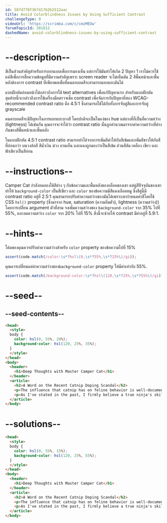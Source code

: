 ```yaml
---
id: 587d778f367417b2b2512aac
title: Avoid Colorblindness Issues by Using Sufficient Contrast
challengeType: 0
videoUrl: 'https://scrimba.com/c/cmzMEUw'
forumTopicId: 301012
dashedName: avoid-colorblindness-issues-by-using-sufficient-contrast
---
```


# --description--

สีเป็นส่วนสำคัญสำหรับการออกแบบเพื่อการมองเห็น แต่การใช้มันทำให้เกิด 2 ปัญหา
1 เราไม่ควรใช้แค่สีเพื่อการสื่อความข้อมูลที่มีความสำคัญเพราะ screen reader จะไม่เห็นมัน
2 สีพื้นหน้าและพื้นหลังต้องการ contrast ที่เพียงพอเพื่อที่คนตาบอดสีจะสามารถแยกแยะมันได้

แบบฝึกหัดก่อนหน้าได้กล่าวถึงการใช้ text alternatives เพื่อแก้ปัญหาแรก
สำหรับแบบฝึกหัดสุดท้ายนี้จะกล่าวถึงการใช้เครื่องมือตรวจเช็ค contrast เพื่อจัดการกับปัญหาที่สอง
WCAG-recommended contrast ratio คือ 4.5:1 ซึ่งสามารถใช้ได้กับทั้งการจับคู่สีและการจับคู่ grayscale

คนตาบอดสีจะมีปัญหาในการแยกแยะบางสี โดยปกติจะเป็นในแง่ของ hue แต่บางที่ก็เป็นที่ความสว่าง (lightness) ได้เช่นกัน
คุณอาจจะจำได้ว่า contrast ratio นั้นถูกคำนวณมาจากค่าความสว่างที่ต่างกันของสีพื้นหน้าและพื้นหลัง

ในแบบฝึกหัด 4.5:1 contrast ratio สามารถทำได้จากการเพิ่มสีดำให้กับสีเข้มและเพิ่มสีขาวให้กับสีที่อ่อนกว่า
บนวงล้อสี สีน้ำเงิน ม่วง บานเย็น และแดงถูกมองว่าเป็นสีเข้ม ส่วนสีส้ม เหลือง เขียว และฟ้าเขียวเป็นสีอ่อน

# --instructions--

Camper Cat กำลังทดลองใช้สีต่าง ๆ กับข้อความและพื้นหลังของบล็อคของเขา แต่คู่สีปัจจุบันของเขา ทำให้ `background-color` เป็นสีเขียว  และ `color` ของข้อความมีสีแดงเลือดหมู ซึ่งสีคู่นี้มี contrast ratio อยู่ที่ 2.5:1
คุณสามารถปรับค่าความสว่างของมันได้เพราะเขากำหนดค่าสีโดยใช้ CSS `hsl()` property (ซึ่งมาจาก hue, saturation (ความอิ่มตัว), lightness (ความสว่าง)) โดยการเปลี่ยน argument ตัวที่สาม
จงเพิ่มความสว่างของ `background-color` จาก 35% ไปที่ 55%, และลดความสว่าง `color` จาก 20% ไปที่ 15%
สิ่งนี้จะช่วยให้ contrast มีค่าอยู่ที่ 5.9:1.

# --hints--

โค้ดของคุณควรปรับค่าความสว่างสำหรับ `color` property ของข้อความไปที่ 15%

```js
assert(code.match(/color:\s*?hsl\(0,\s*?55%,\s*?15%\)/gi));
```

คุณควรเปลี่ยนแค่ค่าความสว่างของ`background-color` property ให้มีค่าเท่ากับ 55%.

```js
assert(code.match(/background-color:\s*?hsl\(120,\s*?25%,\s*?55%\)/gi));
```

# --seed--

## --seed-contents--

```html
<head>
  <style>
  body {
    color: hsl(0, 55%, 20%);
    background-color: hsl(120, 25%, 35%);
  }
  </style>
</head>
<body>
  <header>
    <h1>Deep Thoughts with Master Camper Cat</h1>
  </header>
  <article>
    <h2>A Word on the Recent Catnip Doping Scandal</h2>
    <p>The influence that catnip has on feline behavior is well-documented, and its use as an herbal supplement in competitive ninja circles remains controversial. Once again, the debate to ban the substance is brought to the public's attention after the high-profile win of Kittytron, a long-time proponent and user of the green stuff, at the Claw of Fury tournament.</p>
    <p>As I've stated in the past, I firmly believe a true ninja's skills must come from within, with no external influences. My own catnip use shall continue as purely recreational.</p>
  </article>
</body>
```

# --solutions--

```html
<head>
  <style>
  body {
    color: hsl(0, 55%, 15%);
    background-color: hsl(120, 25%, 55%);
  }
  </style>
</head>
<body>
  <header>
    <h1>Deep Thoughts with Master Camper Cat</h1>
  </header>
  <article>
    <h2>A Word on the Recent Catnip Doping Scandal</h2>
    <p>The influence that catnip has on feline behavior is well-documented, and its use as an herbal supplement in competitive ninja circles remains controversial. Once again, the debate to ban the substance is brought to the public's attention after the high-profile win of Kittytron, a long-time proponent and user of the green stuff, at the Claw of Fury tournament.</p>
    <p>As I've stated in the past, I firmly believe a true ninja's skills must come from within, with no external influences. My own catnip use shall continue as purely recreational.</p>
  </article>
</body>
```
